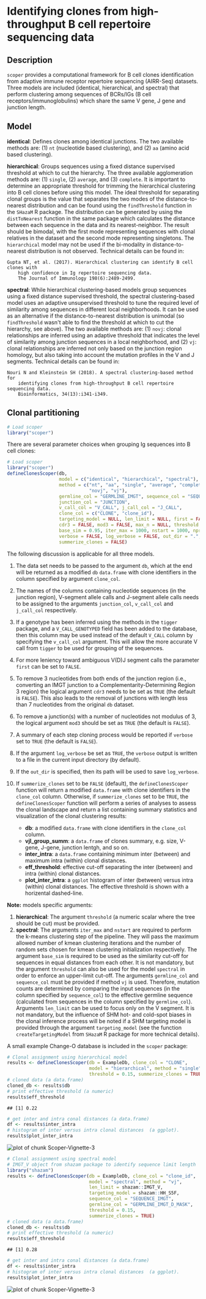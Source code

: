 # Identifying clones from high-throughput B cell repertoire sequencing data

## Description

`scoper` provides a computational framework for B cell clones identification
from adaptive immune receptor repertoire sequencing (AIRR-Seq) datasets. 
Three models are included (identical, hierarchical, and spectral) 
that perform clustering among sequences of BCRs/IGs (B cell receptors/immunoglobulins) 
which share the same V gene, J gene and junction length.

## Model

__identical__: Defines clones among identical junctions. The two available methods are: 
(1) `nt` (nucleotide based clustering), and (2) `aa` (amino acid based clustering).

__hierarchical__: Groups sequences using a fixed distance supervised threshold at which 
to cut the hierarchy. The three available agglomeration methods are: (1) `single`, (2) 
`average`, and (3) `complete`. It is important to determine an appropriate threshold 
for trimming the hierarchical clustering into B cell clones before using this model. 
The ideal threshold for separating clonal groups is the value that separates the two 
modes of the distance-to-nearest distribution and can be found using the `findThreshold` 
function in the `SHazaM` R package. The distribution can be generated by using the 
`distToNearest` function in the same package which calculates the distance between each 
sequence in the data and its nearest-neighbor. The result should be bimodal, with the 
first mode representing sequences with clonal relatives in the dataset and the second 
mode representing singletons. The `hierarchical` model may not be used if the bi-modality 
in distance-to-nearest distribution is not observed. Technical details can be found in:

    Gupta NT, et al. (2017). Hierarchical clustering can identify B cell clones with 
        high confidence in Ig repertoire sequencing data. 
        The Journal of Immunology 198(6):2489-2499.

__spectral__: While hierarchical clustering-based models group sequences using a 
fixed distance supervised threshold, the spectral clustering-based model uses 
an adaptive unsupervised threshold to tune the required level of similarity 
among sequences in different local neighborhoods. It can be used as an alternative 
if the distance-to-nearest distribution is unimodal (so `findThreshold` wasn't able 
to find the threshold at which to cut the hierarchy, see above). The two available methods are:
(1) `novj`: clonal relationships are inferred using an adaptive threshold that indicates 
the level of similarity among junction sequences in a local neighborhood, and
(2) `vj`: clonal relationships are inferred not only based on the junction region homology, 
but also taking into account the mutation profiles in the V and J segments. Technical details 
can be found in:

    Nouri N and Kleinstein SH (2018). A spectral clustering-based method for 
        identifying clones from high-throughput B cell repertoire sequencing data. 
        Bioinformatics, 34(13):i341-i349.

## Clonal partitioning

```r
# Load scoper
library("scoper")
```

There are several parameter choices when grouping Ig sequences into B cell clones:


```r
# Load scoper
library("scoper")
defineClonesScoper(db,
                   model = c("identical", "hierarchical", "spectral"),
                   method = c("nt", "aa", "single", "average", "complete", 
                              "novj", "vj"),
                   germline_col = "GERMLINE_IMGT", sequence_col = "SEQUENCE_IMGT",
                   junction_col = "JUNCTION", 
                   v_call_col = "V_CALL", j_call_col = "J_CALL",
                   clone_col = c("CLONE", "clone_id"),
                   targeting_model = NULL, len_limit = NULL, first = FALSE, 
                   cdr3 = FALSE, mod3 = FALSE, max_n = NULL, threshold = NULL,
                   base_sim = 0.95, iter_max = 1000, nstart = 1000, nproc = 1,
                   verbose = FALSE, log_verbose = FALSE, out_dir = ".",
                   summerize_clones = FALSE)
```

The following discussion is applicable for all three models. 

1. The data set needs to be passed to the argument `db`, which at the end will be 
returned as a modified `db` `data.frame` with clone identifiers in the column specified 
by argument `clone_col`. 
2. The names of the columns containing nucleotide sequences (in the junction region), 
V-segment allele calls and J-segment allele calls needs to be assigned to the arguments 
`junction_col`, `v_call_col` and `j_call_col` respectively. 
3. If a genotype has been inferred using the methods in the `tigger` package, and a 
`V_CALL_GENOTYPED` field has been added to the database, then this column may be used 
instead of the default `V_CALL` column by specifying the `v_call_col` argument. This will 
allow the more accurate V call from `tigger` to be used for grouping of the sequences.
4. For more leniency toward ambiguous V(D)J segment calls the parameter `first` can be set 
to `FALSE`. 
5. To remove $3$ nucleotides from both ends of the junction region (i.e., converting an 
IMGT junction to a Complementarity-Determining Region $3$ region) the logical argument 
`cdr3` needs to be set as `TRUE` (the default is `FALSE`). This also leads to the removal 
of junctions with length less than $7$ nucleotides from the original `db` dataset. 
6. To remove a junction(s) with a number of nucleotides not modulus of $3$, the logical 
argument `mod3` should be set as `TRUE` (the default is `FALSE`).
7. A summary of each step cloning process would be reported if `verbose` set to `TRUE` 
(the default is `FALSE`). 
8. If the argument `log_verbose` be set as `TRUE`, the `verbose` output is written to 
a file in the current input directory (by default).
9. If the `out_dir` is specified, then its path will be used to save `log_verbose`. 
10. If `summerize_clones` set to be `FALSE` (default), the `defineClonesScoper` function 
will return a modified `data.frame` with clone identifiers in the `clone_col` column. 
Otherwise, if `summerize_clones` set to be `TRUE`, the `defineClonesScoper` function 
will perform a series of analyses to assess the clonal landscape and return a list 
containing summary statistics and visualization of the clonal clustering results:

    * __db__: a modified `data.frame` with clone identifiers in the `clone_col` column.
    * __vjl_group_summ__: a `data.frame` of clones summary, e.g. size, V-gene, J-gene, junction lentgh, and so on.
    * __inter_intra__: a `data.frame` containing minimum inter (between) and maximum intra (within) clonal distances.
    * __eff_threshold__: effective cut-off separating the inter (between) and intra (within) clonal distances.
    * __plot_inter_intra__: a `ggplot` histogram of inter (between) versus intra (within) clonal distances. 
    The effective threshold is shown with a horizental dashed-line.

**Note:** models specific arguments:

1. __hierarchical__: The argument `threshold` (a numeric scalar where the tree should be cut) 
must be provided.
2. __spectral__: The arguments `iter_max` and `nstart` are required to perform the k-means 
clustering step of the pipeline. They will pass the maximum allowed number of kmean clustering 
iterations and the number of random sets chosen for kmean clustering initialization 
respectively. The argument `base_sim` is required to be used as the similarity cut-off for 
sequences in equal distances from each other. It is not mandatory, but the argument `threshold` 
can also be used for the model `spectral` in order to enforce an upper-limit cut-off. 
The arguments `germline_col` and `sequence_col` must be provided if method `vj` 
is used. Therefore, mutation counts are determined by comparing the input sequences 
(in the column specified by `sequence_col`) to the effective germline sequence 
(calculated from sequences in the column specified by `germline_col`). Arguments `len_limit`
can be used to focus only on the V segment. It is not mandatory, but the influence of SHM 
hot- and cold-spot biases in the clonal inference process will be noted if a SHM targeting 
model is provided through the argument `targeting_model` (see the function `createTargetingModel` 
from `SHazaM` R package for more technical details). 

A small example Change-O database is included in the `scoper` package:


```r
# Clonal assignment using hierarchical model
results <- defineClonesScoper(db = ExampleDb, clone_col = "CLONE",
                              model = "hierarchical", method = "single", 
                              threshold = 0.15, summerize_clones = TRUE)
# cloned data (a data.frame)
cloned_db <- results$db
# print effective threshold (a numeric)
results$eff_threshold
```

```
## [1] 0.22
```

```r
# get inter and intra conal distances (a data.frame)
df <- results$inter_intra
# histogram of inter versus intra clonal distances  (a ggplot).
results$plot_inter_intra
```

![plot of chunk Scoper-Vignette-3](figure/Scoper-Vignette-3-1.png)

```r
# Clonal assignment using spectral model
# IMGT_V object from shazam package to identify sequence limit length
library("shazam")
results <- defineClonesScoper(db = ExampleDb, clone_col = "clone_id",
                              model = "spectral", method = "vj", 
                              len_limit = shazam::IMGT_V,
                              targeting_model = shazam::HH_S5F,
                              sequence_col = "SEQUENCE_IMGT",
                              germline_col = "GERMLINE_IMGT_D_MASK",
                              threshold = 0.15, 
                              summerize_clones = TRUE)
# cloned data (a data.frame)
cloned_db <- results$db
# print effective threshold (a numeric)
results$eff_threshold
```

```
## [1] 0.28
```

```r
# get inter and intra conal distances (a data.frame)
df <- results$inter_intra
# histogram of inter versus intra clonal distances  (a ggplot).
results$plot_inter_intra
```

![plot of chunk Scoper-Vignette-3](figure/Scoper-Vignette-3-2.png)
